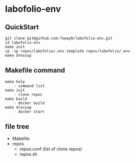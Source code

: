 # labofolio-env

## QuickStart

```
git clone git@github.com:foway0/labofolio-env.git
cd labofolio-env
make init
cp -ip repos/labofolio/.env.template repos/labofolio/.env
make dressup
```

## Makefile command

```
make help
    - command list
make init
    - clone repos
make build
    - docker build
make dressup
    - docker start
```

## file tree

- Makefile
- repos
  - repos.conf (list of clone repos)
  - repos.sh